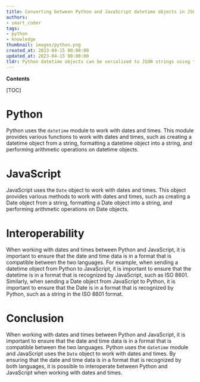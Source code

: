 ```yaml
---
title: Converting between Python and JavaScript datetime objects in JSON format
authors:
- smart_coder
tags:
- python
- knowledge
thumbnail: images/python.png
created_at: 2023-04-15 00:00:00
updated_at: 2023-04-15 00:00:00
tldr: Python datetime objects can be serialized to JSON strings using the isoformat() method and JavaScript datetime strings can be parsed into Python datetime objects using the fromisoformat() method.
---
```


**Contents**

[TOC]

# Python
Python uses the `datetime` module to work with dates and times. This module provides various functions to work with dates and times, such as creating a datetime object from a string, formatting a datetime object into a string, and performing arithmetic operations on datetime objects.

# JavaScript
JavaScript uses the `Date` object to work with dates and times. This object provides various methods to work with dates and times, such as creating a Date object from a string, formatting a Date object into a string, and performing arithmetic operations on Date objects.

# Interoperability
When working with dates and times between Python and JavaScript, it is important to ensure that the date and time data is in a format that is compatible between the two languages. For example, when sending a datetime object from Python to JavaScript, it is important to ensure that the datetime is in a format that is recognized by JavaScript, such as ISO 8601. Similarly, when sending a Date object from JavaScript to Python, it is important to ensure that the Date is in a format that is recognized by Python, such as a string in the ISO 8601 format.

# Conclusion
When working with dates and times between Python and JavaScript, it is important to ensure that the date and time data is in a format that is compatible between the two languages. Python uses the `datetime` module and JavaScript uses the `Date` object to work with dates and times. By ensuring that the date and time data is in a format that is recognized by both languages, it is possible to interoperate between Python and JavaScript when working with dates and times.
